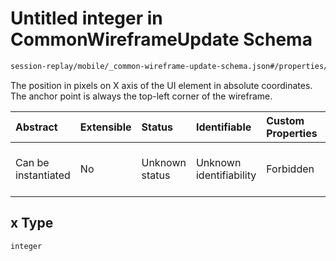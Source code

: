 # Untitled integer in CommonWireframeUpdate Schema

```txt
session-replay/mobile/_common-wireframe-update-schema.json#/properties/x
```

The position in pixels on X axis of the UI element in absolute coordinates. The anchor point is always the top-left corner of the wireframe.

| Abstract            | Extensible | Status         | Identifiable            | Custom Properties | Additional Properties | Access Restrictions | Defined In                                                                                                                          |
| :------------------ | :--------- | :------------- | :---------------------- | :---------------- | :-------------------- | :------------------ | :---------------------------------------------------------------------------------------------------------------------------------- |
| Can be instantiated | No         | Unknown status | Unknown identifiability | Forbidden         | Allowed               | Read only           | [\_common-wireframe-update-schema.json\*](../out/session-replay/mobile/_common-wireframe-update-schema.json "open original schema") |

## x Type

`integer`
